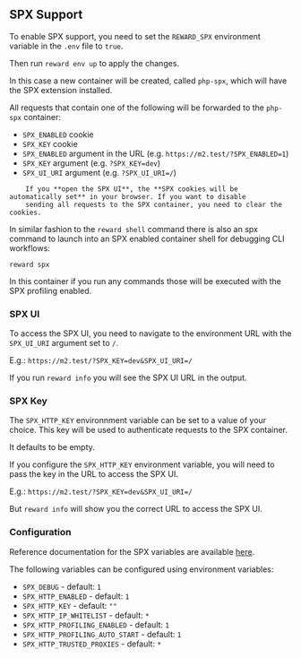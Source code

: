 ## SPX Support

To enable SPX support, you need to set the `REWARD_SPX` environment variable in the `.env` file to `true`.

Then run `reward env up` to apply the changes.

In this case a new container will be created, called `php-spx`, which will have the SPX extension installed.

All requests that contain one of the following will be forwarded to the `php-spx` container:

- `SPX_ENABLED` cookie
- `SPX_KEY` cookie
- `SPX_ENABLED` argument in the URL (e.g. `https://m2.test/?SPX_ENABLED=1`)
- `SPX_KEY` argument (e.g. `?SPX_KEY=dev`)
- `SPX_UI_URI` argument (e.g. `?SPX_UI_URI=/`)

``` warning::
    If you **open the SPX UI**, the **SPX cookies will be automatically set** in your browser. If you want to disable 
    sending all requests to the SPX container, you need to clear the cookies.
```

In similar fashion to the `reward shell` command there is also an spx command to launch into an SPX enabled
container shell for debugging CLI workflows:

```
reward spx
```

In this container if you run any commands those will be executed with the SPX profiling enabled.

### SPX UI

To access the SPX UI, you need to navigate to the environment URL with the `SPX_UI_URI` argument set to `/`.

E.g.: `https://m2.test/?SPX_KEY=dev&SPX_UI_URI=/`

If you run `reward info` you will see the SPX UI URL in the output.

### SPX Key

The `SPX_HTTP_KEY` environnment variable can be set to a value of your choice.
This key will be used to authenticate requests to the SPX container.

It defaults to be empty.

If you configure the `SPX_HTTP_KEY` environment variable, you will need to pass the key in the URL to access the SPX UI.

E.g.: `https://m2.test/?SPX_KEY=dev&SPX_UI_URI=/`

But `reward info` will show you the correct URL to access the SPX UI.

### Configuration

Reference documentation for the SPX variables are
available [here](https://github.com/NoiseByNorthwest/php-spx?tab=readme-ov-file#advanced-usage).

The following variables can be configured using environment variables:

- `SPX_DEBUG` - default: `1`
- `SPX_HTTP_ENABLED` - default: `1`
- `SPX_HTTP_KEY` - default: `""`
- `SPX_HTTP_IP_WHITELIST` - default: `*`
- `SPX_HTTP_PROFILING_ENABLED` - default: `1`
- `SPX_HTTP_PROFILING_AUTO_START` - default: `1`
- `SPX_HTTP_TRUSTED_PROXIES` - default: `*`
